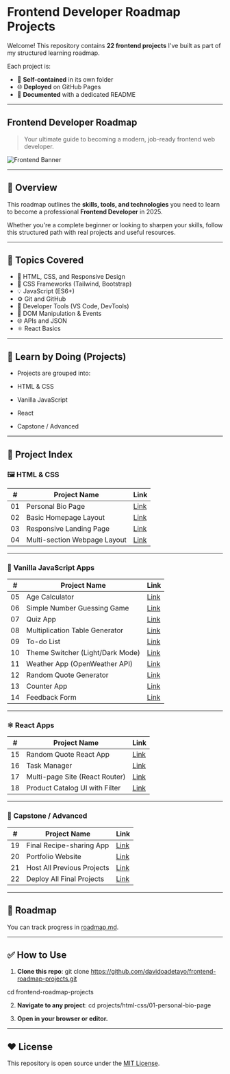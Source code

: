# Frontend Developer Roadmap Projects

Welcome! This repository contains **22 frontend projects** I've built as part of my structured learning roadmap.

Each project is:
- 📁 **Self-contained** in its own folder  
- 🌐 **Deployed** on GitHub Pages  
- 📄 **Documented** with a dedicated README  

---

## Frontend Developer Roadmap

> Your ultimate guide to becoming a modern, job-ready frontend web developer.

![Frontend Banner](https://your-image-link.com/banner.png)

---

## 🧭 Overview

This roadmap outlines the **skills, tools, and technologies** you need to learn to become a professional **Frontend Developer** in 2025.

Whether you're a complete beginner or looking to sharpen your skills, follow this structured path with real projects and useful resources.

---

## 📌 Topics Covered

- 🧱 HTML, CSS, and Responsive Design  
- 🎨 CSS Frameworks (Tailwind, Bootstrap)  
- 💡 JavaScript (ES6+)  
- ⚙️ Git and GitHub  
- 🧰 Developer Tools (VS Code, DevTools)  
- 🧠 DOM Manipulation & Events  
- 🌐 APIs and JSON  
- ⚛️ React Basics  

 ---

## 🧠 Learn by Doing (Projects)

- Projects are grouped into:

- HTML & CSS

- Vanilla JavaScript

- React

- Capstone / Advanced

---

## 📂 Project Index

### 🖼️ HTML & CSS

| #  | Project Name                     | Link |
|----|----------------------------------|------|
| 01 | Personal Bio Page                | [Link](./projects/html-css/01-personal-bio-page/) |
| 02 | Basic Homepage Layout            | [Link](./projects/html-css/02-basic-homepage-layout/) |
| 03 | Responsive Landing Page          | [Link](./projects/html-css/03-responsive-landing-page/) |
| 04 | Multi-section Webpage Layout     | [Link](./projects/html-css/04-multi-section-webpage-layout/) |

---

### 🧩 Vanilla JavaScript Apps

| #  | Project Name                      | Link |
|----|-----------------------------------|------|
| 05 | Age Calculator                    | [Link](./projects/js-apps/05-age-calculator/) |
| 06 | Simple Number Guessing Game       | [Link](./projects/js-apps/06-number-guessing-game/) |
| 07 | Quiz App                          | [Link](./projects/js-apps/07-quiz-app/) |
| 08 | Multiplication Table Generator    | [Link](./projects/js-apps/08-multiplication-table-generator/) |
| 09 | To-do List                        | [Link](./projects/js-apps/09-todo-list/) |
| 10 | Theme Switcher (Light/Dark Mode) | [Link](./projects/js-apps/10-theme-switcher/) |
| 11 | Weather App (OpenWeather API)     | [Link](./projects/js-apps/11-weather-app/) |
| 12 | Random Quote Generator            | [Link](./projects/js-apps/12-random-quote-generator/) |
| 13 | Counter App                       | [Link](./projects/js-apps/13-counter-app/) |
| 14 | Feedback Form                     | [Link](./projects/js-apps/14-feedback-form/) |

---

### ⚛️ React Apps

| #  | Project Name                   | Link |
|----|--------------------------------|------|
| 15 | Random Quote React App         | [Link](./projects/react-apps/15-random-quote-react-app/) |
| 16 | Task Manager                   | [Link](./projects/react-apps/16-task-manager/) |
| 17 | Multi-page Site (React Router) | [Link](./projects/react-apps/17-multi-page-site/) |
| 18 | Product Catalog UI with Filter | [Link](./projects/react-apps/18-product-catalog-ui/) |

---

### 🚀 Capstone / Advanced

| #  | Project Name                     | Link |
|----|----------------------------------|------|
| 19 | Final Recipe-sharing App         | [Link](./projects/capstone/19-final-recipe-sharing-app/) |
| 20 | Portfolio Website                | [Link](./projects/capstone/20-portfolio-website/) |
| 21 | Host All Previous Projects       | [Link](./projects/capstone/21-host-all-projects/) |
| 22 | Deploy All Final Projects        | [Link](./projects/capstone/22-deploy-all-final-projects/) |

---

## 📜 Roadmap

You can track progress in [roadmap.md](./roadmap.md).

---

## ✅ How to Use

1. **Clone this repo**:
git clone https://github.com/davidoadetayo/frontend-roadmap-projects.git

cd frontend-roadmap-projects

2. **Navigate to any project**:
cd projects/html-css/01-personal-bio-page

3. **Open in your browser or editor.**

---

## ❤️ License

This repository is open source under the [MIT License](LICENSE).
